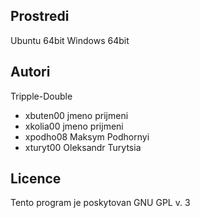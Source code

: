 ## Prostredi

Ubuntu 64bit
Windows 64bit

## Autori

Tripple-Double
- xbuten00 jmeno prijmeni 
- xkolia00 jmeno prijmeni 
- xpodho08 Maksym Podhornyi
- xturyt00 Oleksandr Turytsia

## Licence

Tento program je poskytovan GNU GPL v. 3
